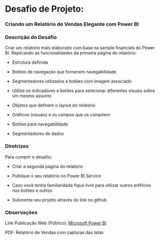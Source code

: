 # Desafio de Projeto:

### Criando um Relatório de Vendas Elegante com Power BI



### Descrição do Desafio

Criar um relatório mais elaborado com base na sample financials do Power BI. Replicando as funcionalidades da primeira página do relatório:

* Estrutura definida 

* Botões de navegação que fornecem navegabilidade 

* Segmentadores utilizados e botões com imagem associado 

* Utilize os indicadores e botões para selecionar diferentes visuais sobre um mesmo assunto  

* Objetos que definem o layout do relatório 

* Gráficos (visuais) e os campos que os compõem 

* Botões para navegabilidade 

* Segmentadores de dados 
  
  

### Diretrizes

Para cumprir o desafio:

* Criar a segunda página do relatório 

* Publique o seu relatório no Power BI Service 

* Caso você tenha familiaridade fique livre para utilizar outros artifícios nos botões e outros 

* Submenta seu projeto através do link no github



### Observações

Link Publicação Web (Público): [Microsoft Power BI](https://app.powerbi.com/view?r=eyJrIjoiNWZiNzEzZGUtNjczNS00YmEyLThhNzYtZjAwNzNmNmVmMzMyIiwidCI6IjQ1YTE1N2Q5LWQ5YmItNGUxZC05ODEwLWIyOGM0NGZjMGRkMyJ9)

PDF: Relatório de Vendas com capturas das telas
